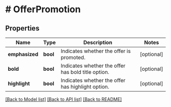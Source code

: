 # # OfferPromotion

## Properties

Name | Type | Description | Notes
------------ | ------------- | ------------- | -------------
**emphasized** | **bool** | Indicates whether the offer is promoted. | [optional] 
**bold** | **bool** | Indicates whether the offer has bold title option. | [optional] 
**highlight** | **bool** | Indicates whether the offer has highlight option. | [optional] 

[[Back to Model list]](../../README.md#documentation-for-models) [[Back to API list]](../../README.md#documentation-for-api-endpoints) [[Back to README]](../../README.md)


